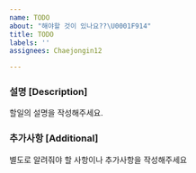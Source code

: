 ```yaml
---
name: TODO
about: "해야할 것이 있나요??\U0001F914"
title: TODO
labels: ''
assignees: Chaejongin12

---
```


### 설명 [Description] 
할일의 설명을 작성해주세요.


### 추가사항 [Additional]
별도로 알려줘야 할 사항이나 추가사항을 작성해주세요
